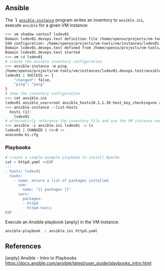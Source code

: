 ## Ansible

The ↴ [`ansible-instance`](../bin/ansible-instance) program writes an inventory to `ansible.ini`,
execute `ansible` for a given VM instance:

```bash
>>> vm shadow centos7 lxdev01
Domain lxdev01.devops.test definition file /home/vpenso/projects/vm-tools/vm/instances/lxdev01.devops.test/libvirt_instance.xml
SSH configuration: /home/vpenso/projects/vm-tools/vm/instances/lxdev01.devops.test/ssh_config
Domain lxdev01.devops.test defined from /home/vpenso/projects/vm-tools/vm/instances/lxdev01.devops.test/libvirt_instance.xml
Domain lxdev01.devops.test started
>>> vm cd lxdev01
# create the ansible inventory configuration
>>> ansible-instance -m ping
/home/vpenso/projects/vm-tools/vm/instances/lxdev01.devops.test/ansible.ini written.
lxdev01 | SUCCESS => {
    "changed": false,
    "ping": "pong"
}
# show the inventory configuration
>>> cat ansible.ini
lxdev01 ansible_user=root ansible_host=10.1.1.30 host_key_checking=no ansible_ssh_private_key_file=...
>>> ansible-instance --list-hosts
  hosts (1):
    lxdev01
# alternativly reference the inventory file and use the VM instance name
>>> ansible -i ansible.ini lxdev01 -a ls
lxdev01 | CHANGED | rc=0 >>
anaconda-ks.cfg
```

### Playbooks

```bash
# create a simple example playbook to install Apache
cat > httpd.yaml <<EOF
---
- hosts: lxdev01
  tasks:
    - name: ensure a list of packages installed
      yum:
        name: "{{ packages }}"
      vars:
        packages:
        - httpd
        - httpd-tools
EOF
```

Execute an Ansible playbook [anply] in the VM instance:

```bash
ansible-playbook -i ansible.ini httpd.yaml
```


## References

[anply] Ansible - Intro to Playbooks  
https://docs.ansible.com/ansible/latest/user_guide/playbooks_intro.html
